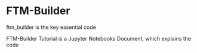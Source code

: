# FTM-Builder


ftm_builder is the key essential code


FTM-Builder Tutorial is a Jupyter Notebooks Document, which explains the code
